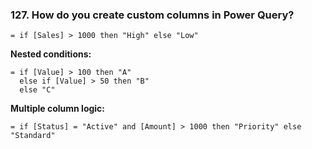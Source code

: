 ### 127. **How do you create custom columns in Power Query?**

```
= if [Sales] > 1000 then "High" else "Low"

```

**Nested conditions:**

```
= if [Value] > 100 then "A"
  else if [Value] > 50 then "B"
  else "C"

```

**Multiple column logic:**

```
= if [Status] = "Active" and [Amount] > 1000 then "Priority" else "Standard"

```
